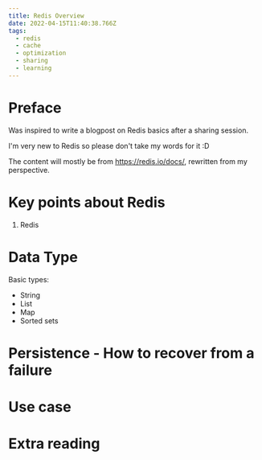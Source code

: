 ```yaml
---
title: Redis Overview
date: 2022-04-15T11:40:38.766Z
tags:
  - redis
  - cache
  - optimization
  - sharing
  - learning
---
```

# Preface

Was inspired to write a blogpost on Redis basics after a sharing session.

I'm very new to Redis so please don't take my words for it :D

The content will mostly be from <https://redis.io/docs/>, rewritten from my perspective.

# Key points about Redis

1. Redis 

# Data Type

Basic types:

* String
* List
* Map
* Sorted sets

# Persistence - How to recover from a failure

# Use case



# Extra reading